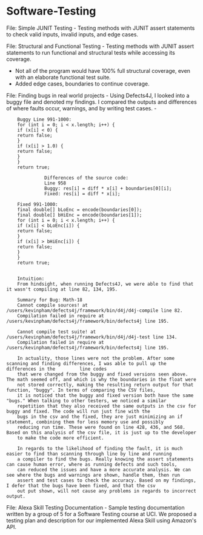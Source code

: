 # Software-Testing
File: Simple JUNIT Testing - Testing methods with JUNIT assert statements to check valid inputs, invalid inputs, and edge cases.

File: Structural and Functional Testing - Testing methods with JUNIT assert statements to run functional and structural tests while accessing its coverage. 
  - Not  all  of  the  program  would  have  100%  full  structural  coverage,  even  with  an  elaborate functional test suite.
  - Added edge cases, boundaries to continue coverage.

File: Finding bugs in real world projects - Using Defects4J, I looked into a buggy file and denoted my findings. I compared the outputs and differences of where faults occur, warnings, and by writing test cases.
       -

        Buggy Line 991-1000:
        for (int i = 0; i < x.length; i++) {	
        if (x[i] < 0) {	
        return false;	
        }	
        if (x[i] > 1.0) {	
        return false;	
        }	
        }	
        return true;
        
                  Differences of the source code:
                  Line 958
                  Buggy: res[i] = diff * x[i] + boundaries[0][i];	
                  Fixed: res[i] = diff * x[i];

        Fixed 991-1000:
        final double[] bLoEnc = encode(boundaries[0]);
        final double[] bHiEnc = encode(boundaries[1]);
        for (int i = 0; i < x.length; i++) {
        if (x[i] < bLoEnc[i]) {
        return false;
        }
        if (x[i] > bHiEnc[i]) {
        return false;
        }
        }
        return true;


        Intuition:
        From hindsight, when running Defects4J, we were able to find that it wasn't compiling at line 82, 134, 195. 

        Summary for Bug: Math-18
        Cannot compile sources! at /users/kevinpham/defects4j/framework/bin/d4j/d4j-compile line 82.
        Compilation failed in require at /users/kevinpham/defects4j/framework/bin/defects4j line 195.

        Cannot compile test suite! at /users/kevinpham/defects4j/framework/bin/d4j/d4j-test line 134.
        Compilation failed in require at /users/kevinpham/defects4j/framework/bin/defects4j line 195.

        In actuality, those lines were not the problem. After some scanning and finding differences, I was able to pull up the differences in the         line codes
        that were changed from the buggy and fixed versions seen above. The math seemed off, and which is why the boundaries in the float were
        not stored correctly, making the resulting return output for that function, "buggy". In terms of comparing the CSV files,
        it is noticed that the buggy and fixed version both have the same "bugs." When talking to other testers, we noticed a similar
        repetition that they also received the same outputs in the csv for buggy and fixed. The code will run just fine with the
        bugs in the csv and the fixed, they are just minimizing an if statement, combining them for less memory use and possibly
        reducing run time. These were found on line 428, 436, and 568. Based on this analysis of the csv file, it is just up to the developer
        to make the code more efficient.

        In regards to the likelihood of finding the fault, it is much easier to find than scanning through line by line and running
        a compiler to find the bugs. Really knowing the assert statements can cause human error, where as running defects and such tools,
        can reduced the issues and have a more accurate analysis. We can see where the bugs and warnings are shown, handle them, then run
        assert and test cases to check the accuracy. Based on my findings, I defer that the bugs have been fixed, and that the csv
        out put shown, will not cause any problems in regards to incorrect output. 

File: Alexa Skill Testing Documentation - Sample testing documentation written by a group of 5 for a Software Testing course at UCI. We proposed a testing plan and description for our implemented Alexa Skill using Amazon's API.
